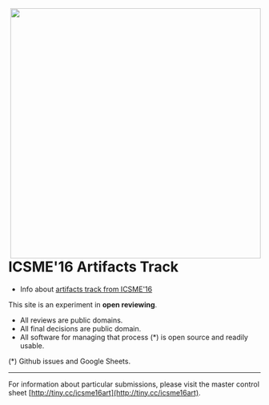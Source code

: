 <img align=right width=500 src="http://s14.postimg.org/xw2u7q235/open_materials_all.png">

# ICSME'16 Artifacts Track

+ Info about [artifacts track from ICSME'16](http://icsme2016.github.io/cfp/artifacts-track.html)

This site is an experiment in **open reviewing**.

- All reviews are public domains.
- All final decisions are public domain.
- All  software for managing that process (*) is open source and readily usable. 


(*) Github issues and Google Sheets.

_______
For information about particular submissions, please visit the 
master control sheet [http://tiny.cc/icsme16art](http://tiny.cc/icsme16art).
 

